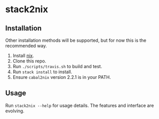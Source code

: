 # stack2nix

## Installation

Other installation methods will be supported, but for now this is the
recommended way.

1. Install [nix](https://nixos.org/nix/).
2. Clone this repo.
3. Run `./scripts/travis.sh` to build and test.
4. Run `stack install` to install.
5. Ensure `cabal2nix` version 2.2.1 is in your PATH.

## Usage

Run `stack2nix --help` for usage details. The features and interface
are evolving.
